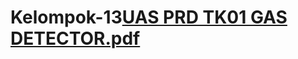 # Kelompok-13[UAS PRD TK01 GAS DETECTOR.pdf](https://github.com/nics911/Kelompok-13/files/7920136/UAS.PRD.TK01.GAS.DETECTOR.pdf)
